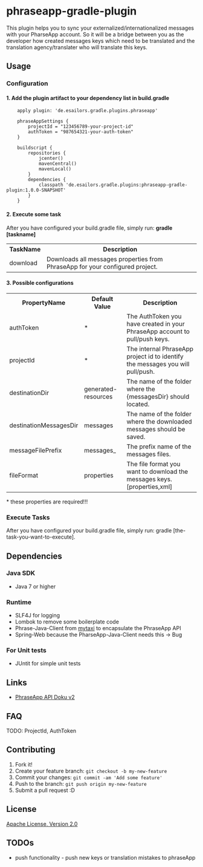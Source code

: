 # phraseapp-gradle-plugin

This plugin helps you to sync your externalized/internationalized messages with your PharseApp account. So it will be a bridge between you as the developer how created messages keys which need to be translated and the translation agency/translater who will translate this keys.

## Usage
### Configuration
#### 1. Add the plugin artifact to your dependency list in build.gradle

```
    apply plugin: 'de.esailors.gradle.plugins.phraseapp'
    
    phraseAppSettings {
        projectId = "123456789-your-project-id"
        authToken = "987654321-your-auth-token"
    }
    
    buildscript {
        repositories {
            jcenter()
            mavenCentral()
            mavenLocal()
        }
        dependencies {
            classpath 'de.esailors.gradle.plugins:phraseapp-gradle-plugin:1.0.0-SNAPSHOT'
        }
    }
```

#### 2. Execute some task
After you have configured your build.gradle file, simply run: **gradle [taskname]**

<table border="0">
	<tr>
		<th>TaskName</th>
		<th>Description</th>
	</tr>
	<tr>
		<td>download</td>
		<td>Downloads all messages properties from PhraseApp for your configured project.</td>
	</tr>
</table>

#### 3. Possible configurations

<table border="0">
	<tr>
		<th>PropertyName</th>
		<th>Default Value</th>
		<th>Description</th>
	</tr>
	<tr>
		<td>authToken</td>
		<td>*</td>
		<td>The AuthToken you have created in your PhraseApp account to pull/push keys.</td>
	</tr>
	<tr>
    	<td>projectId</td>
    	<td>*</td>
    	<td>The internal PhraseApp project id to identify the messages you will pull/push.</td>
    </tr>
	<tr>
    	<td>destinationDir</td>
    	<td>generated-resources</td>
    	<td>The name of the folder where the {messagesDir} should located.</td>
    </tr>
	<tr>
    	<td>destinationMessagesDir</td>
    	<td>messages</td>
    	<td>The name of the folder where the downloaded messages should be saved.</td>
    </tr>
	<tr>
    	<td>messageFilePrefix</td>
    	<td>messages_</td>
    	<td>The prefix name of the messages files.</td>
    </tr>
	<tr>
    	<td>fileFormat</td>
    	<td>properties</td>
    	<td>The file format you want to download the messages keys.[properties,xml]</td>
    </tr>
</table>
* these properties are required!!!

### Execute Tasks

After you have configured your build.gradle file, simply run: gradle [the-task-you-want-to-execute].


## Dependencies
### Java SDK
* Java 7 or higher

### Runtime
* SLF4J for logging
* Lombok to remove some boilerplate code
* Phrase-Java-Client from [mytaxi](https://github.com/mytaxi) to encapsulate the PhraseApp API
* Spring-Web because the PharseApp-Java-Client needs this -> Bug

### For Unit tests
* JUntit for simple unit tests

## Links
* [PhraseApp API Doku v2](https://phraseapp.com/docs/api/v2)

## FAQ
TODO: ProjectId, AuthToken

## Contributing

1. Fork it!
2. Create your feature branch: `git checkout -b my-new-feature`
3. Commit your changes: `git commit -am 'Add some feature'`
4. Push to the branch: `git push origin my-new-feature`
5. Submit a pull request :D

## License

[Apache License, Version 2.0](https://github.com/esailors/phraseapp-gradle-plugin/LICENSE)

## TODOs
* push functionality - push new keys or translation mistakes to phraseApp
